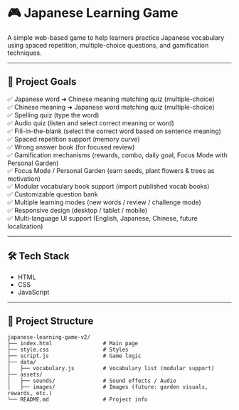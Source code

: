 # 🎮 Japanese Learning Game

A simple web-based game to help learners practice Japanese vocabulary using spaced repetition, multiple-choice questions, and gamification techniques.

---

## 🎯 Project Goals

✅ Japanese word ➜ Chinese meaning matching quiz (multiple-choice)  
✅ Chinese meaning ➜ Japanese word matching quiz (multiple-choice)  
✅ Spelling quiz (type the word)  
✅ Audio quiz (listen and select correct meaning or word)  
✅ Fill-in-the-blank (select the correct word based on sentence meaning)  
✅ Spaced repetition support (memory curve)  
✅ Wrong answer book (for focused review)  
✅ Gamification mechanisms (rewards, combo, daily goal, Focus Mode with Personal Garden)  
✅ Focus Mode / Personal Garden (earn seeds, plant flowers & trees as motivation)  
✅ Modular vocabulary book support (import published vocab books)  
✅ Customizable question bank  
✅ Multiple learning modes (new words / review / challenge mode)  
✅ Responsive design (desktop / tablet / mobile)  
✅ Multi-language UI support (English, Japanese, Chinese, future localization)  

---

## 🛠️ Tech Stack

- HTML  
- CSS  
- JavaScript  

---

## 📁 Project Structure

```plaintext
japanese-learning-game-v2/
├── index.html                # Main page
├── style.css                 # Styles
├── script.js                 # Game logic
├── data/
│   ├── vocabulary.js         # Vocabulary list (modular support)
├── assets/
│   ├── sounds/               # Sound effects / Audio
│   ├── images/               # Images (future: garden visuals, rewards, etc.)
└── README.md                 # Project info
